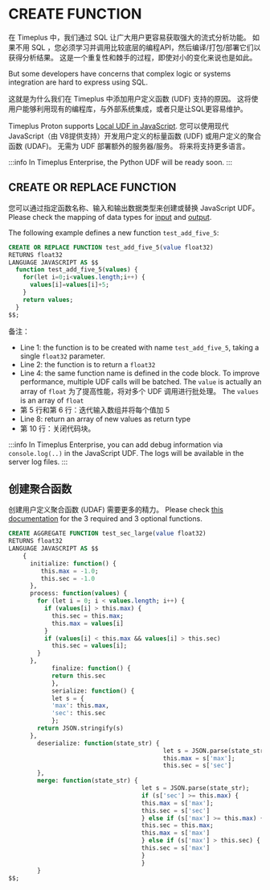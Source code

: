 # CREATE FUNCTION

在 Timeplus 中，我们通过 SQL 让广大用户更容易获取强大的流式分析功能。 如果不用 SQL ，您必须学习并调用比较底层的编程API，然后编译/打包/部署它们以获得分析结果。 这是一个重复性和棘手的过程，即使对小的变化来说也是如此。

But some developers have concerns that complex logic or systems integration are hard to express using SQL.

这就是为什么我们在 Timeplus 中添加用户定义函数 (UDF) 支持的原因。 这将使用户能够利用现有的编程库，与外部系统集成，或者只是让SQL更容易维护。

Timeplus Proton supports [Local UDF in JavaScript](/js-udf). 您可以使用现代 JavaScript（由 V8提供支持）开发用户定义的标量函数 (UDF) 或用户定义的聚合函数 (UDAF)。 无需为 UDF 部署额外的服务器/服务。 将来将支持更多语言。

:::info
In Timeplus Enterprise, the Python UDF will be ready soon.
:::

## CREATE OR REPLACE FUNCTION

您可以通过指定函数名称、输入和输出数据类型来创建或替换 JavaScript UDF。 Please check the mapping of data types for [input](/js-udf#arguments) and [output](/js-udf#returned-value).

The following example defines a new function `test_add_five_5`:

```sql showLineNumbers
CREATE OR REPLACE FUNCTION test_add_five_5(value float32)
RETURNS float32
LANGUAGE JAVASCRIPT AS $$
  function test_add_five_5(values) {
    for(let i=0;i<values.length;i++) {
      values[i]=values[i]+5;
    }
    return values;
  }
$$;
```

备注：

- Line 1: the function is to be created with name `test_add_five_5`, taking a single `float32` parameter.
- Line 2: the function is to return a `float32`
- Line 4: the same function name is defined in the code block. To improve performance, multiple UDF calls will be batched. The <code>value</code> is actually an array of <code>float</code> 为了提高性能，将对多个 UDF 调用进行批处理。 The `values` is an array of `float`
- 第 5 行和第 6 行：迭代输入数组并将每个值加 5
- Line 8: return an array of new values as return type
- 第 10 行：关闭代码块。

:::info
In Timeplus Enterprise, you can add debug information via `console.log(..)` in the JavaScript UDF. The logs will be available in the server log files.
:::

## 创建聚合函数

创建用户定义聚合函数 (UDAF) 需要更多的精力。 Please check [this documentation](/js-udf#udaf) for the 3 required and 3 optional functions.

```sql showLineNumbers
CREATE AGGREGATE FUNCTION test_sec_large(value float32)
RETURNS float32
LANGUAGE JAVASCRIPT AS $$
    {
      initialize: function() {
         this.max = -1.0;
         this.sec = -1.0
      },
      process: function(values) {
        for (let i = 0; i < values.length; i++) {
          if (values[i] > this.max) {
            this.sec = this.max;
            this.max = values[i]
          }
          if (values[i] < this.max && values[i] > this.sec)
            this.sec = values[i];
        }
      },
            finalize: function() {
            return this.sec
            },
            serialize: function() {
            let s = {
            'max': this.max,
            'sec': this.sec
            };
        return JSON.stringify(s)
      },
        deserialize: function(state_str) {
                                           let s = JSON.parse(state_str);
                                           this.max = s['max'];
                                           this.sec = s['sec']
        },
        merge: function(state_str) {
                                     let s = JSON.parse(state_str);
                                     if (s['sec'] >= this.max) {
                                     this.max = s['max'];
                                     this.sec = s['sec']
                                     } else if (s['max'] >= this.max) {
                                     this.sec = this.max;
                                     this.max = s['max']
                                     } else if (s['max'] > this.sec) {
                                     this.sec = s['max']
                                     }
                                     }
        }
$$;
```
